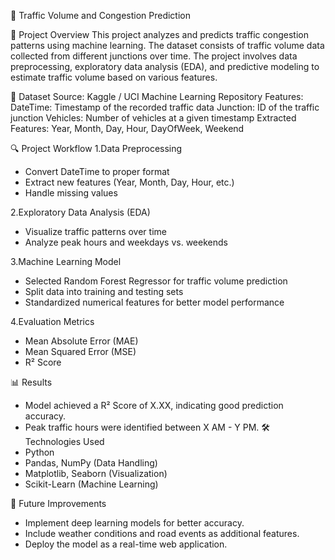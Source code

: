 🚦 Traffic Volume and Congestion Prediction

📌 Project Overview
This project analyzes and predicts traffic congestion patterns using machine learning. The dataset consists of traffic volume data collected from different junctions over time. The project involves data preprocessing, exploratory data analysis (EDA), and predictive modeling to estimate traffic volume based on various features.

📂 Dataset
Source: Kaggle / UCI Machine Learning Repository
Features:
    DateTime: Timestamp of the recorded traffic data
    Junction: ID of the traffic junction
    Vehicles: Number of vehicles at a given timestamp
    Extracted Features: Year, Month, Day, Hour, DayOfWeek, Weekend
    
🔍 Project Workflow
1.Data Preprocessing
  - Convert DateTime to proper format
  - Extract new features (Year, Month, Day, Hour, etc.)
  - Handle missing values

2.Exploratory Data Analysis (EDA)
  - Visualize traffic patterns over time
  - Analyze peak hours and weekdays vs. weekends

3.Machine Learning Model
  - Selected Random Forest Regressor for traffic volume prediction
  - Split data into training and testing sets
  - Standardized numerical features for better model performance

4.Evaluation Metrics
  - Mean Absolute Error (MAE)
  - Mean Squared Error (MSE)
  - R² Score

📊 Results
  - Model achieved a R² Score of X.XX, indicating good prediction accuracy.
  - Peak traffic hours were identified between X AM - Y PM.
🛠 Technologies Used
  - Python
  - Pandas, NumPy (Data Handling)
  - Matplotlib, Seaborn (Visualization)
  - Scikit-Learn (Machine Learning)

📌 Future Improvements
  - Implement deep learning models for better accuracy.
  - Include weather conditions and road events as additional features.
  - Deploy the model as a real-time web application.
